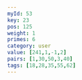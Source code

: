 ```yaml
---
myId: 53
key: 23
pos: 125
weight: 1
primes: 6
category: user
value: [241,1,-1,2]
pairs: [1,30,50,3,40]
tags: [18,28,35,55,62]
---
```

